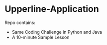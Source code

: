 # Upperline-Application

Repo contains:
- Same Coding Challenge in Python and Java
- A 10-minute Sample Lesson
